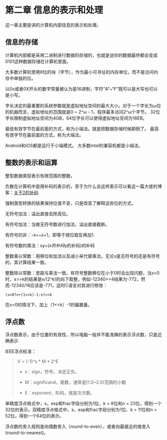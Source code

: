 # 第二章 信息的表示和处理

这一章主要是讲的计算机内部信息的表示和处理。

## 信息的存储

计算机内部都是采用二进制进行数据的存储的，也就是说你的数据最终都会变成0101这种数据存储在计算机里面。

大多数计算机使用8位的块（字节），作为最小可寻址的内存单位，而不是访问内存中单独的位。

以0x或者0X开头的数字常量被认为是16进制，字符“A”~“F”既可以是大写也可以是小写。

字长决定的最重要的系统参数就是虚拟地址空间的最大大小。对于一个字长为ω位的机器而言，虚拟地址的范围就是0 ~ 2^ω - 1，程序最多访问2^ω个字节。
32位字长限制虚拟地址空间为4GB，64位字长可以使得虚拟地址空间为16EB。

最低有效字节在最前面的方式，称为小端法。就是把数据存储时候颠倒了。
最高有效字节在最前面的方式，称为大端法。

Android和iOS都是运行于小端模式。
大多数intel的兼容机都是小端法。



## 整数的表示和运算

整型数据类型表示有限范围的整数。

负数在计算机中是用补码的表示的，至于为什么会这样表示可以看这一篇大佬的博客：[关于2的补码](http://www.ruanyifeng.com/blog/2009/08/twos_complement.html)

强制类型转换的结果保持位值不变，只是改变了解释这些位的方式。

无符号加法：溢出直接去除高位。

有符号加法：当做无符号数进行加法，溢出直接截断。

有符号的非：-x=~x+1，即等于按位取反再加1.

有符号数的乘法：x*y=(x的补码*y的补码)的补码

整数乘以常数：用移位和加法以及减小来代替乘法，无论x是无符号的还是有符号的，其计算结果一致。

整数除以常数：思路与乘法一致。有符号整数移位在小于0时会出现问题，当x<0时，x>>k的结果是x/(2^k)的向下取整，例如-12340>>4结果为-772，然而-12340/16应该是-771，这时C语言对其进行修改：

```
(x<0?x+(1<<k)-1:x)>>k
```

在x<0的情况下，加上（1<<k）-1的偏置量。



## 浮点数

浮点数表示，由于位置的有效性，所以电脑一般并不能准确的表示浮点数，只是近确表示



IEEE浮点标准：

> V = (-1)^s * M * 2^E
>
> - s：sign，符号，决定正负。
>
> - M：significand，尾数，通常是[1.0~2.0)范围的小数
>
> - E：exponent，阶码，就是次方数。

单精度浮点格式中，s，exp和frac字段分别为1位、k = 8位和n = 23位，得到一个32位的表示。双精度浮点格式中，s、exp和frac字段分别为1位、k = 11位和n = 52位，得到一个64位的表示。



浮点数的舍入规则是向偶数舍入（round-to-even），或者向最接近的值舍入(round-to-nearest)。

